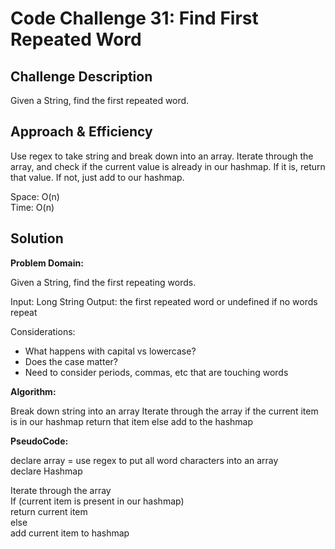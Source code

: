 # Code Challenge 31: Find First Repeated Word

<!-- Short summary or background information -->

## Challenge Description

<!-- Description of the challenge -->

Given a String, find the first repeated word.

## Approach & Efficiency

<!-- What approach did you take? Why? What is the Big O space/time for this approach? -->

Use regex to take string and break down into an array. Iterate through the array, and check if the current value is already in our hashmap. If it is, return that value. If not, just add to our hashmap.

Space: O(n)  
Time: O(n)

## Solution

<!-- Embedded whiteboard image -->

**Problem Domain:**

Given a String, find the first repeating words.

Input: Long String
Output: the first repeated word or undefined if no words repeat

Considerations:

- What happens with capital vs lowercase?
- Does the case matter?
- Need to consider periods, commas, etc that are touching words

**Algorithm:**

Break down string into an array
Iterate through the array
if the current item is in our hashmap
return that item
else add to the hashmap

**PseudoCode:**

declare array = use regex to put all word characters into an array  
declare Hashmap

Iterate through the array  
If (current item is present in our hashmap)  
return current item  
else  
add current item to hashmap
